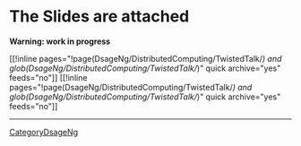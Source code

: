 

# The Slides are attached

**Warning: work in progress** 

[[!inline pages="!page(DsageNg/DistributedComputing/TwistedTalk/*) and glob(DsageNg/DistributedComputing/TwistedTalk/*)" quick archive="yes" feeds="no"]] [[!inline pages="!page(DsageNg/DistributedComputing/TwistedTalk/*) and glob(DsageNg/DistributedComputing/TwistedTalk/*)" quick archive="yes" feeds="no"]] 



---

 

<a href="/CategoryDsageNg">CategoryDsageNg</a> 
